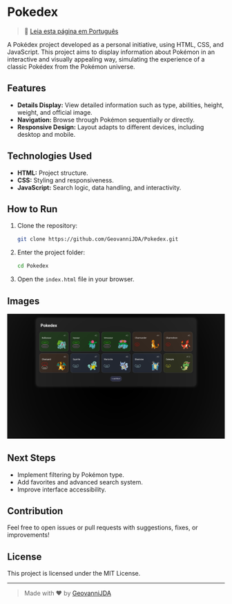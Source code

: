 # Pokedex

> 📖 [Leia esta página em Português](./README.pt.md)

A Pokédex project developed as a personal initiative, using HTML, CSS, and JavaScript. This project aims to display information about Pokémon in an interactive and visually appealing way, simulating the experience of a classic Pokédex from the Pokémon universe.

## Features

- **Details Display:** View detailed information such as type, abilities, height, weight, and official image.
- **Navigation:** Browse through Pokémon sequentially or directly.
- **Responsive Design:** Layout adapts to different devices, including desktop and mobile.

## Technologies Used

- **HTML:** Project structure.
- **CSS:** Styling and responsiveness.
- **JavaScript:** Search logic, data handling, and interactivity.

## How to Run

1. Clone the repository:
   ```bash
   git clone https://github.com/GeovanniJDA/Pokedex.git
   ```
2. Enter the project folder:
   ```bash
   cd Pokedex
   ```
3. Open the `index.html` file in your browser.

## Images

![Pokedex Demo](./assets/img/Pokedex.png)

## Next Steps

- Implement filtering by Pokémon type.
- Add favorites and advanced search system.
- Improve interface accessibility.

## Contribution

Feel free to open issues or pull requests with suggestions, fixes, or improvements!

## License

This project is licensed under the MIT License.

---

> Made with ❤️ by [GeovanniJDA](https://github.com/GeovanniJDA)
